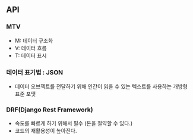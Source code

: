 ## API
### MTV
- M: 데이터 구조화
- V: 데이터 흐름
- T: 데이터 표시

### 데이터 표기법 : JSON

- 데이터 오브젝트를 전달하기 위해 인간이 읽을 수 있는 텍스트를 사용하는 개방형 표준 포맷

### DRF(Django Rest Framework)

- 속도를 빠르게 하기 위해서 필수 (돈을 절약할 수 있다.)
- 코드의 재활용성이 높아진다.